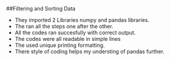 ##Filtering and Sorting Data
* They imported 2 Libraries numpy and pandas libraries.
* The ran all the steps one after the other.
* All the codes ran succesfully with correct output.
* The codes were all readable in simple lines
* The used unique printing formatting.
* There style of coding helps my understing of pandas further.


